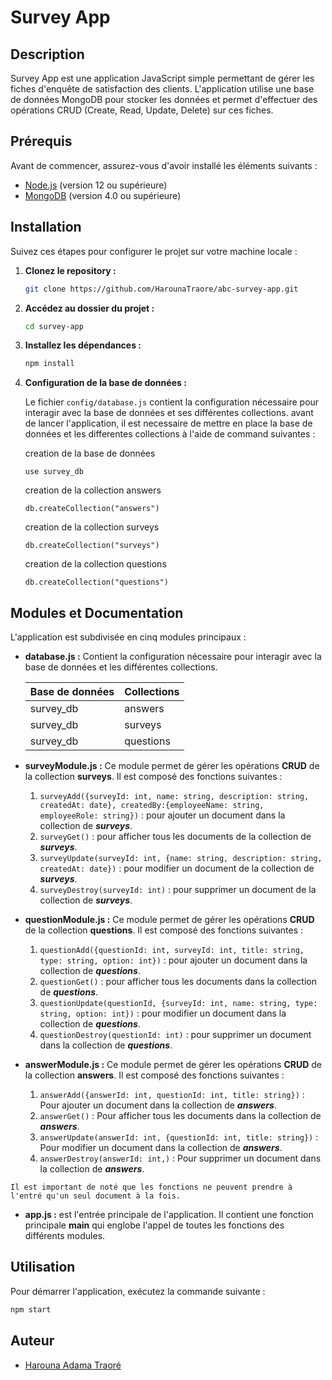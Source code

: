 
# Survey App

## Description

Survey App est une application JavaScript simple permettant de gérer les fiches d'enquête de satisfaction des clients. L'application utilise une base de données MongoDB pour stocker les données et permet d'effectuer des opérations CRUD (Create, Read, Update, Delete) sur ces fiches.

## Prérequis

Avant de commencer, assurez-vous d'avoir installé les éléments suivants :

- [Node.js](https://nodejs.org/) (version 12 ou supérieure)
- [MongoDB](https://www.mongodb.com/try/download/community) (version 4.0 ou supérieure)

## Installation

Suivez ces étapes pour configurer le projet sur votre machine locale :

1. **Clonez le repository :**

    ```bash
    git clone https://github.com/HarounaTraore/abc-survey-app.git
    ```

2. **Accédez au dossier du projet :**

    ```bash
    cd survey-app
    ```

3. **Installez les dépendances :**

    ```bash
    npm install
    ```

4. **Configuration de la base de données :**

    Le fichier `config/database.js` contient la configuration nécessaire pour interagir avec la base de données et ses différentes collections.
    avant de lancer l'application, il est necessaire de mettre en place la base de données et les differentes collections à l'aide de command suivantes :

    creation de la base de données
     ```mongoDB
    use survey_db
    ```
    creation de la collection answers
    ```mongoDB
    db.createCollection("answers")
    ```
   creation de la collection surveys
    ```mongoDB
    db.createCollection("surveys")
    ```
    creation de la collection questions
    ```mongoDB
    db.createCollection("questions")
    ```

## Modules et Documentation

L'application est subdivisée en cinq modules principaux :

- **database.js :** Contient la configuration nécessaire pour interagir avec la base de données et les différentes collections.

  | **Base de données** | **Collections** |
  |---------------------|-----------------|
  |     survey_db       |     answers     |
  |     survey_db       |     surveys     |
  |     survey_db       |     questions   |

- **surveyModule.js :** Ce module permet de gérer les opérations **CRUD** de la collection **surveys**. Il est composé des fonctions suivantes :
  
  1. `surveyAdd({surveyId: int, name: string, description: string, createdAt: date}, createdBy:{employeeName: string, employeeRole: string})` : pour ajouter un document dans la collection de ***surveys***.
  2. `surveyGet()` : pour afficher tous les documents de la collection de ***surveys***.
  3. `surveyUpdate(surveyId: int, {name: string, description: string, createdAt: date})` : pour modifier un document de la collection de ***surveys***.
  4. `surveyDestroy(surveyId: int)` : pour supprimer un document de la collection de ***surveys***.

- **questionModule.js :** Ce module permet de gérer les opérations **CRUD** de la collection **questions**. Il est composé des fonctions suivantes :

  1. `questionAdd({questionId: int, surveyId: int, title: string, type: string, option: int})` : pour ajouter un document dans la collection de ***questions***.
  2. `questionGet()` : pour afficher tous les documents dans la collection de ***questions***.
  3. `questionUpdate(questionId, {surveyId: int, name: string, type: string, option: int})` : pour modifier un document dans la collection de ***questions***.
  4. `questionDestroy(questionId: int)` : pour supprimer un document dans  la collection de ***questions***.



- **answerModule.js :** Ce module permet de gérer les opérations **CRUD** de la collection **answers**. Il est composé des fonctions suivantes :

  1. `answerAdd({answerId: int, questionId: int, title: string})` : Pour ajouter un document dans la collection de ***answers***.
  2. `answerGet()` : Pour afficher tous les documents dans la collection de ***answers***.
  3. `answerUpdate(answerId: int, {questionId: int, title: string})` : Pour modifier un document dans la collection de ***answers***.
  4. `answerDestroy(answerId: int,)` : Pour supprimer un document dans la collection de ***answers***.


`
  Il est important de noté que les fonctions ne peuvent prendre à l'entré qu'un seul document à la fois.
`

- **app.js :** est l'entrée principale de l'application. Il contient une fonction principale **main** qui englobe l'appel de toutes les fonctions des différents modules.

## Utilisation

Pour démarrer l'application, exécutez la commande suivante :

```bash
npm start
```

## Auteur 

- [Harouna Adama Traoré](https://github.com/HarounaTraore/)
